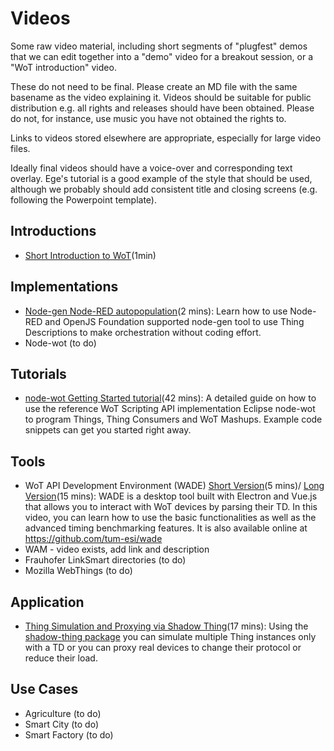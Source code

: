 # Videos 
Some raw video material,
including short segments of "plugfest" demos that we can edit together into a "demo" video for a breakout session,
or a "WoT introduction" video.

These do not need to be final.  Please create an MD file with the same basename as the video explaining it.
Videos should be suitable for public distribution e.g. all rights and releases should have been obtained.
Please do not, for instance, use music you have not obtained the rights to.

Links to videos stored elsewhere are appropriate, especially for large video files.

Ideally final videos should have a voice-over and corresponding text overlay.
Ege's tutorial is a good example of the style that should be used, although we probably should add consistent
title and closing screens (e.g. following the Powerpoint template).

## Introductions
* [Short Introduction to WoT](https://www.youtube.com/watch?v=lt_P2BU8e3I)(1min)
## Implementations
* [Node-gen Node-RED autopopulation](https://github.com/w3c/wot-testing/blob/master/events/2020.06.Online/prototypes/autopop_with_voice.mp4)(2 mins): Learn how to use Node-RED and OpenJS Foundation supported node-gen tool to use Thing Descriptions to make orchestration without coding effort.
* Node-wot (to do)
## Tutorials
* [node-wot Getting Started tutorial](https://www.youtube.com/watch?v=wDX45dsD4GM)(42 mins): A detailed guide on how to use the reference WoT Scripting API implementation Eclipse node-wot to program Things, Thing Consumers and WoT Mashups. Example code snippets can get you started right away.
## Tools
* WoT API Development Environment (WADE) [Short Version](https://www.youtube.com/watch?v=FGPbl8Occjw)(5 mins)/ [Long Version](https://www.youtube.com/watch?v=Cb60fAE02GU)(15 mins): WADE is a desktop tool built with Electron and Vue.js that allows you to interact with WoT devices by parsing their TD. In this video, you can learn how to use the basic functionalities as well as the advanced timing benchmarking features. It is also available online at https://github.com/tum-esi/wade
* WAM - video exists, add link and description
* Frauhofer LinkSmart directories (to do)
* Mozilla WebThings (to do)
## Application
* [Thing Simulation and Proxying via Shadow Thing](https://www.youtube.com/watch?v=yp_bGMQnLzI)(17 mins): Using the [shadow-thing package](https://www.npmjs.com/package/shadow-thing) you can simulate multiple Thing instances only with a TD or you can proxy real devices to change their protocol or reduce their load. 
## Use Cases
* Agriculture (to do)
* Smart City (to do)
* Smart Factory (to do)
